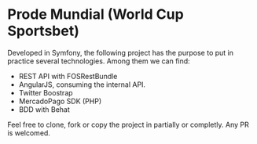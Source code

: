 Prode Mundial (World Cup Sportsbet)
=============

Developed in Symfony, the following project has the purpose to put in practice several technologies. Among them
we can find:

- REST API with FOSRestBundle
- AngularJS, consuming the internal API.
- Twitter Boostrap
- MercadoPago SDK (PHP)
- BDD with Behat

Feel free to clone, fork or copy the project in partially or completly. Any PR is welcomed.
